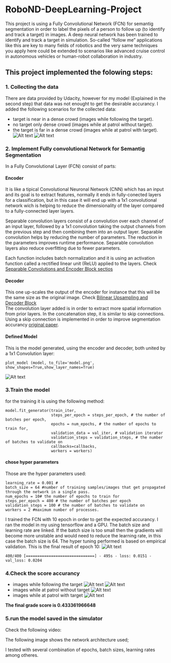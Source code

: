 # RoboND-DeepLearning-Project
This project is using a Fully Convolutional Network (FCN) for semantig segmentation  in order to label the pixels of a person to follow  up (to identify and track a target) in images. A  deep neural network  has been trained to identify and track a target in simulation. So-called “follow me” applications like this are key to many fields of robotics and the very same techniques you apply here could be extended to scenarios like advanced cruise control in autonomous vehicles or human-robot collaboration in industry.

## This project implemented the folowing steps:
### 1. Collecting the data 
There are data provided by Udacity, however for my model (Explained in the second step) that data was not enought to get the desirable accurancy. I added the following scenarios for the collected data:
* target is near in a dense crowd (images while following the target).
* no target only dense crowd (images while at patrol without target).
* the target is far in a dense crowd (images while at patrol with target).
![Alt text](/images/capture_data1.png)
![Alt text](/images/capture_data2.png)

### 2. Implement Fully convolutional Network for Semantig Segmentation
In a Fully Convolutional Layer (FCN) consist of  parts:

#### Encoder
It is like a tipical Convolutional Neuronal Network (CNN) which has an input and its goal is to extract features, normally it ends in fully-conected layers for a classification, but in this case it will end up with a 1x1 convolutional network wich is helping to reduce the dimensionality of the layer compared to a fully-connected layer layers.

Separable convolution layers consist of a convolution over each channel of an input layer, followed by a 1x1 convolution taking the output channels from the previous step and then combining them into an output layer. Separable convolution helps by reducing the number of parameters. The reduction in the parameters improves runtime performance. Separable convolution layers also reduce overfitting due to fewer parameters.

Each function includes batch normalization and it is using an activation function called a rectified linear unit (ReLU) applied to the layers. Check [Separable Convolutions and Encoder Block sectios](/code/model_training.ipynb) 

#### Decoder
This one up-scales  the output of the encoder for instance that this will be the same size as the original image. Check 
[Bilinear Upsampling and Decoder Block](/code/model_training.ipynb)  
The convolution layer  added is in order to extract more spatial information from prior layers. In the concatenation step, it is similar to skip connections. Using a skip connection is implemented in order to improve segmentation accurancy [original paper](https://people.eecs.berkeley.edu/~jonlong/long_shelhamer_fcn.pdf).

#### Defined Model
This is the model generated, using the encoder and decoder, both united by a 1x1 Convolution layer:
```
plot_model (model, to_file='model.png', show_shapes=True,show_layer_names=True)
```
![Alt text](/code/model.png)

### 3.Train the model 
for the training it is using the following method:
```
model.fit_generator(train_iter,
                    steps_per_epoch = steps_per_epoch, # the number of batches per epoch,
                    epochs = num_epochs, # the number of epochs to train for,
                    validation_data = val_iter, # validation iterator
                    validation_steps = validation_steps, # the number of batches to validate on
                    callbacks=callbacks,
                    workers = workers)
```
#### chose hyper parameters
Those are the hyper parameters used:
```
learning_rate = 0.001 # 
batch_size = 64 #number of training samples/images that get propagated through the network in a single pass.
num_epochs = 10# the number of epochs to train for 
steps_per_epoch = 400 # the number of batches per epoch
validation_steps = 100 # the number of batches to validate on 
workers = 2 #maximum number of processes.
```
I trained the FCN with 10 epoch in order to get the expected accurancy. I ran the model in my using tensorflow and a GPU. The  batch size and learning rate are linked. If the batch size is too small then the gradients will become more unstable and would need to reduce the learning rate, in this case the batch size is 64. The hyper tuning performed is based on empirical validation. 
This is the final result of epoch 10:
![Alt text](/images/epoch10.png)
```
400/400 [==============================] - 495s - loss: 0.0151 - val_loss: 0.0204
```
### 4.Check the score accurancy
* images while following the target
![Alt text](/images/following_target.png)
![Alt text](/images/following_target1.png)
* images while at patrol without target
![Alt text](/images/patrol_with_targer.png)
* images while at patrol with target
![Alt text](/images/patrol_without_target.png)

**The final grade score is  0.433361966648**

### 5.run  the model saved in the simulator
Check the following video:



The following image shows the network architecture used;


I tested with several combination of epochs, batch sizes, learning rates among otheres.

